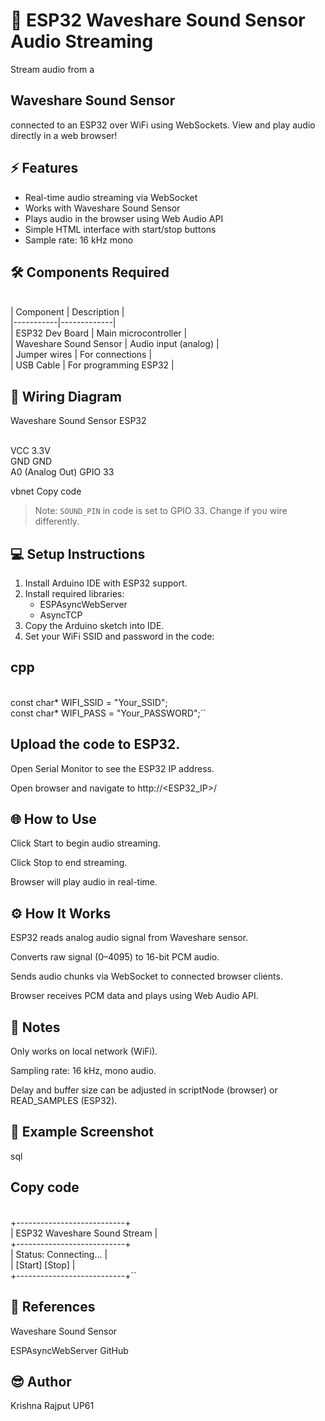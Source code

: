 # 🎤 ESP32 Waveshare Sound Sensor Audio Streaming

Stream audio from a <h2>Waveshare Sound Sensor</h2> connected to an ESP32 over WiFi using WebSockets. View and play audio directly in a web browser!

## ⚡ Features

- Real-time audio streaming via WebSocket
- Works with Waveshare Sound Sensor
- Plays audio in the browser using Web Audio API
- Simple HTML interface with start/stop buttons
- Sample rate: 16 kHz mono

## 🛠️ Components Required

<br>| Component | Description |</br>
|-----------|-------------|
<br>| ESP32 Dev Board | Main microcontroller |</br>
| Waveshare Sound Sensor | Audio input (analog) |
<br>| Jumper wires | For connections |</br>
| USB Cable | For programming ESP32 |

## 🔌 Wiring Diagram

Waveshare Sound Sensor ESP32

<br>VCC 3.3V</br>
GND GND
<br>A0 (Analog Out) GPIO 33</br>

vbnet
Copy code

> Note: `SOUND_PIN` in code is set to GPIO 33. Change if you wire differently.

## 💻 Setup Instructions

1. Install Arduino IDE with ESP32 support.
2. Install required libraries:
   - ESPAsyncWebServer
   - AsyncTCP
3. Copy the Arduino sketch into IDE.
4. Set your WiFi SSID and password in the code:
## cpp
<br>const char* WIFI_SSID = "Your_SSID";</br>
const char* WIFI_PASS = "Your_PASSWORD";``
## Upload the code to ESP32.

Open Serial Monitor to see the ESP32 IP address.

Open browser and navigate to http://<ESP32_IP>/

## 🌐 How to Use
Click Start to begin audio streaming.

Click Stop to end streaming.

Browser will play audio in real-time.

## ⚙️ How It Works
ESP32 reads analog audio signal from Waveshare sensor.

Converts raw signal (0–4095) to 16-bit PCM audio.

Sends audio chunks via WebSocket to connected browser clients.

Browser receives PCM data and plays using Web Audio API.

## 📝 Notes
Only works on local network (WiFi).

Sampling rate: 16 kHz, mono audio.

Delay and buffer size can be adjusted in scriptNode (browser) or READ_SAMPLES (ESP32).

## 📸 Example Screenshot
sql
## Copy code
<br>+---------------------------+</br>
| ESP32 Waveshare Sound Stream |
<br>+---------------------------+</br>
| Status: Connecting...      |
<br>| [Start] [Stop]            |</br>
+---------------------------+``
## 🔗 References
Waveshare Sound Sensor

ESPAsyncWebServer GitHub

## 😎 Author
Krishna Rajput UP61
